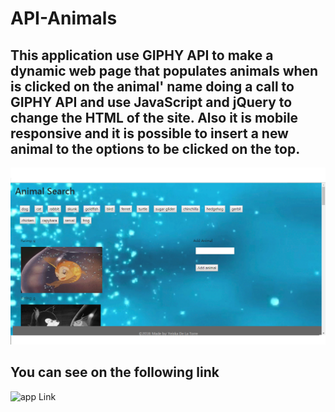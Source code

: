 # API-Animals
## This application use GIPHY API to make a dynamic web page that populates animals when is clicked on the animal' name doing a call to GIPHY API and use JavaScript and jQuery to change the HTML of the site. Also it is mobile responsive and it is possible to insert a new animal to the options to be clicked on the top.
![app Image](/assets/images/animal.png)
## You can see on the following link
![app Link](https://yeiska.github.io/API-Animals/)
